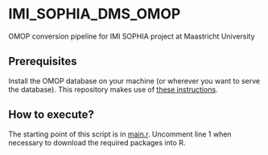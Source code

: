 # IMI_SOPHIA_DMS_OMOP
OMOP conversion pipeline for IMI SOPHIA project at Maastricht University

## Prerequisites
Install the OMOP database on your machine (or wherever you want to serve the database). This repository makes use of [these instructions](https://github.com/MaastrichtU-CDS/OMOP-CDM-setup).

## How to execute?
The starting point of this script is in [main.r](main.r). Uncomment line 1 when necessary to download the required packages into R.
